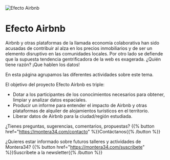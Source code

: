 ![Efecto Airbnb](/images/montera34.efecto.airbnb.png)

Efecto Airbnb
===

Airbnb y otras plataformas de la llamada economía colaborativa han sido acusadas de contribuir al alza en los precios inmobiliarios y de ser un elemento disruptivo en las comunidades locales. Por otro lado se defiende que la supuesta tendencia gentrificadora de la web es exagerada. ¿Quién tiene razón? ¡Que hablen los datos!

En esta página agrupamos las diferentes actividades sobre este tema.

El objetivo del proyecto Efecto Airbnb es triple:

 + Dotar a los participantes de los conocimientos necesarios para obtener, limpiar y analizar datos espaciales.
 + Producir un informe para entender el impacto de Airbnb y otras plataformas de alquiler de alojamientos turísticos en el territorio.
 + Liberar datos de Airbnb para la ciudad/región estudiada.

¿Tienes preguntas, sugerencias, comentarios, propuestas? {{% button href="https://montera34.com/contacto" %}}Contáctanos{{% /button %}}

¿Quieres estar informado sobre futuros talleres y actividades de Montera34? {{% button href="https://montera34.com/suscribete" %}}Suscríbete a la newsletter{{% /button %}}
